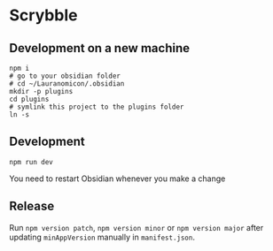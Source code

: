 # Scrybble

## Development on a new machine

```shell
npm i
# go to your obsidian folder
# cd ~/Lauranomicon/.obsidian
mkdir -p plugins
cd plugins
# symlink this project to the plugins folder
ln -s 
```

## Development

`npm run dev`

You need to restart Obsidian whenever you make a change

## Release

Run `npm version patch`, `npm version minor` or `npm version major` after updating `minAppVersion` manually
in `manifest.json`.

